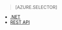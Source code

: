 > [AZURE.SELECTOR]
- [.NET](../articles/media-services/media-services-get-media-processor.md)
- [REST API](../articles/media-services/media-services-rest-get-media-processor.md)






